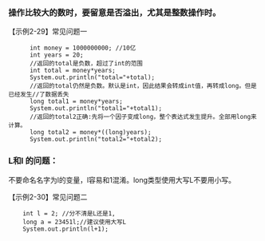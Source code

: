 ### 操作比较大的数时，要留意是否溢出，尤其是整数操作时。

【示例2-29】常见问题一

          int money = 1000000000; //10亿  
          int years = 20;  
          //返回的total是负数，超过了int的范围  
          int total = money*years;  
          System.out.println("total="+total);  
          //返回的total仍然是负数。默认是int，因此结果会转成int值，再转成long。但是已经发生//了数据丢失  
          long total1 = money*years;   
          System.out.println("total1="+total1);  
          //返回的total2正确:先将一个因子变成long，整个表达式发生提升。全部用long来计算。  
          long total2 = money*((long)years);   
          System.out.println("total2="+total2);    

### L和l 的问题：  

不要命名名字为l的变量，l容易和1混淆。long类型使用大写L不要用小写。

【示例2-30】常见问题二  

        int l = 2; //分不清是L还是1,  
        long a = 23451l;//建议使用大写L  
        System.out.println(l+1);  
